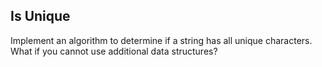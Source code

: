 ## Is Unique
Implement an algorithm to determine if a string has all unique characters. What if you
cannot use additional data structures?